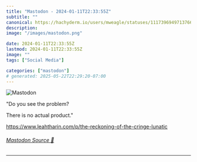 ```yaml
---
title: "Mastodon - 2024-01-11T22:33:55Z"
subtitle: ""
canonical: https://hachyderm.io/users/mweagle/statuses/111739694971376625
description:
image: "/images/mastodon.png"

date: 2024-01-11T22:33:55Z
lastmod: 2024-01-11T22:33:55Z
image: ""
tags: ["Social Media"]

categories: ["mastodon"]
# generated: 2025-05-22T22:29:20-07:00
---
```

![Mastodon](/images/mastodon.png)

<p>&quot;Do you see the problem?</p><p>There is no actual product.&quot;</p><p><a href="https://www.leahtharin.com/p/the-reckoning-of-the-cringe-lunatic" target="_blank" rel="nofollow noopener noreferrer" translate="no"><span class="invisible">https://www.</span><span class="ellipsis">leahtharin.com/p/the-reckoning</span><span class="invisible">-of-the-cringe-lunatic</span></a></p>


###### [Mastodon Source 🐘](https://hachyderm.io/@mweagle/111739694971376625)

___
